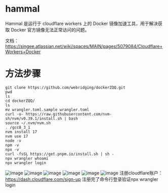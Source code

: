 # hammal

Hammal 是运行于 cloudflare workers 上的 Docker 镜像加速工具，用于解决获取 Docker 官方镜像无法正常访问的问题。

文档： https://singee.atlassian.net/wiki/spaces/MAIN/pages/5079084/Cloudflare+Workers+Docker 
# 方法步骤
```
git clone https://github.com/webridging/dockerZQQ.git
pwd
ls
cd dockerZQQ/
ls
mv wrangler.toml.sample wrangler.toml
curl -o- https://raw.githubusercontent.com/nvm-sh/nvm/v0.39.1/install.sh | bash
source ~/.nvm/nvm.sh
. /gcc8_3_1
nvm install 17
nvm use 17
node -v
npm -v
npx -v
curl -fsSL https://get.pnpm.io/install.sh | sh -
npx wrangler whoami
npx wrangler login
```
![image](https://github.com/user-attachments/assets/a51d232e-638a-4454-9513-3a1e1997f3bf)
![image](https://github.com/user-attachments/assets/b7a5448c-1801-42b3-9da6-fa0057e55535)
![image](https://github.com/user-attachments/assets/67cc6453-ef2e-4808-a317-03c8e36ff2a3)
![image](https://github.com/user-attachments/assets/cb4fe917-348b-4128-8a92-a6fb7c86db81)
![image](https://github.com/user-attachments/assets/bc172e08-8f6f-432c-a7cc-bb94d53841af)
![image](https://github.com/user-attachments/assets/b4493368-245b-4dd2-8d06-519ab51485ff)
注册cloudflare账户：https://dash.cloudflare.com/sign-up
注册完了命令行登录验证npx wrangler login
